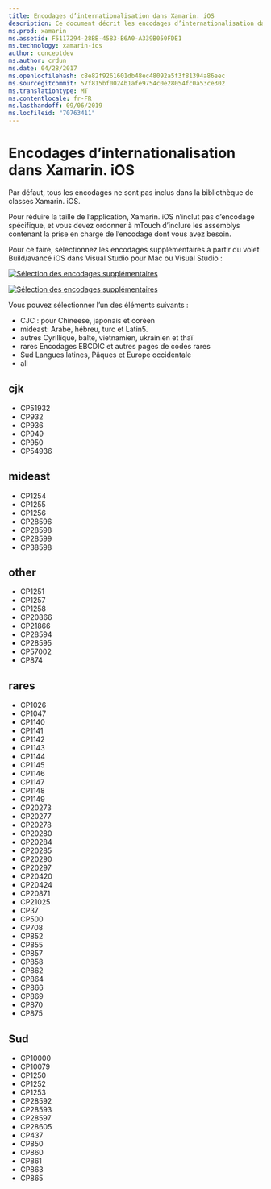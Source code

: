 ```yaml
---
title: Encodages d’internationalisation dans Xamarin. iOS
description: Ce document décrit les encodages d’internationalisation dans Xamarin. iOS, aborde les encodages disponibles et explique comment les ajouter à une application.
ms.prod: xamarin
ms.assetid: F5117294-28BB-4583-B6A0-A339B050FDE1
ms.technology: xamarin-ios
author: conceptdev
ms.author: crdun
ms.date: 04/28/2017
ms.openlocfilehash: c8e82f9261601db48ec48092a5f3f81394a86eec
ms.sourcegitcommit: 57f815bf0024b1afe9754c0e28054fc0a53ce302
ms.translationtype: MT
ms.contentlocale: fr-FR
ms.lasthandoff: 09/06/2019
ms.locfileid: "70763411"
---
```

# <a name="internationalization-encodings-in-xamarinios"></a>Encodages d’internationalisation dans Xamarin. iOS

Par défaut, tous les encodages ne sont pas inclus dans la bibliothèque de classes Xamarin. iOS.

Pour réduire la taille de l’application, Xamarin. iOS n’inclut pas d’encodage spécifique, et vous devez ordonner à mTouch d’inclure les assemblys contenant la prise en charge de l’encodage dont vous avez besoin.

Pour ce faire, sélectionnez les encodages supplémentaires à partir du volet Build/avancé iOS dans Visual Studio pour Mac ou Visual Studio :

 [![](encodings-images/00.png "Sélection des encodages supplémentaires")](encodings-images/00.png#lightbox)

 [![](encodings-images/00a.png "Sélection des encodages supplémentaires")](encodings-images/00a.png#lightbox)

Vous pouvez sélectionner l’un des éléments suivants :

- CJC : pour Chineese, japonais et coréen
- mideast: Arabe, hébreu, turc et Latin5.
- autres Cyrillique, balte, vietnamien, ukrainien et thaï
- rares Encodages EBCDIC et autres pages de codes rares
- Sud Langues latines, Pâques et Europe occidentale
- all

 <a name="cjk" />

## <a name="cjk"></a>cjk

- CP51932
- CP932
- CP936
- CP949
- CP950
- CP54936

 <a name="mideast" />

## <a name="mideast"></a>mideast

- CP1254
- CP1255
- CP1256
- CP28596
- CP28598
- CP28599
- CP38598

 <a name="other" />

## <a name="other"></a>other

- CP1251
- CP1257
- CP1258
- CP20866
- CP21866
- CP28594
- CP28595
- CP57002
- CP874

 <a name="rare" />

## <a name="rare"></a>rares

- CP1026
- CP1047
- CP1140
- CP1141
- CP1142
- CP1143
- CP1144
- CP1145
- CP1146
- CP1147
- CP1148
- CP1149
- CP20273
- CP20277
- CP20278
- CP20280
- CP20284
- CP20285
- CP20290
- CP20297
- CP20420
- CP20424
- CP20871
- CP21025
- CP37
- CP500
- CP708
- CP852
- CP855
- CP857
- CP858
- CP862
- CP864
- CP866
- CP869
- CP870
- CP875

 <a name="west" />

## <a name="west"></a>Sud

- CP10000
- CP10079
- CP1250
- CP1252
- CP1253
- CP28592
- CP28593
- CP28597
- CP28605
- CP437
- CP850
- CP860
- CP861
- CP863
- CP865
